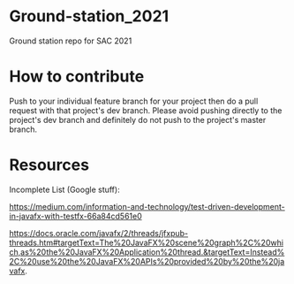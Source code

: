 # Ground-station_2021
Ground station repo for SAC 2021

# How to contribute
Push to your individual feature branch for your project then do a pull request with that project's dev branch. Please avoid pushing directly to the project's dev branch and definitely do not push to the project's master branch.

# Resources

Incomplete List (Google stuff): 

https://medium.com/information-and-technology/test-driven-development-in-javafx-with-testfx-66a84cd561e0

https://docs.oracle.com/javafx/2/threads/jfxpub-threads.htm#targetText=The%20JavaFX%20scene%20graph%2C%20which,as%20the%20JavaFX%20Application%20thread.&targetText=Instead%2C%20use%20the%20JavaFX%20APIs%20provided%20by%20the%20javafx.
